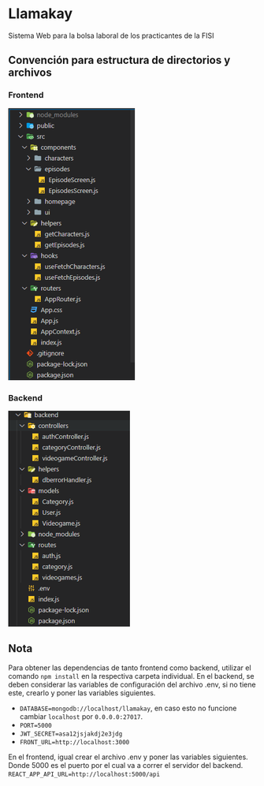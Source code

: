 # Llamakay
Sistema Web para la bolsa laboral de los practicantes de la FISI

## Convención para estructura de directorios y archivos

### Frontend

![](https://github.com/Samuelcodingg/Llamakay/blob/master/frontend/public/frontend-folder-structure.png)

### Backend

![](https://github.com/Samuelcodingg/Llamakay/blob/master/frontend/public/backend-folder-structure.png)

## Nota

Para obtener las dependencias de tanto frontend como backend, utilizar el comando `npm install` en la respectiva carpeta individual.
En el backend, se deben considerar las variables de configuración del archivo .env, si no tiene este, crearlo y poner las variables siguientes.  
* `DATABASE=mongodb://localhost/llamakay`, en caso esto no funcione cambiar `localhost` por `0.0.0.0:27017`.
* `PORT=5000`  
* `JWT_SECRET=asa12jsjakdj2e3jdg`  
* `FRONT_URL=http://localhost:3000`

En el frontend, igual crear el archivo .env y poner las variables siguientes. Donde 5000 es el puerto por el cual va a correr el servidor del backend.  
`REACT_APP_API_URL=http://localhost:5000/api`  
